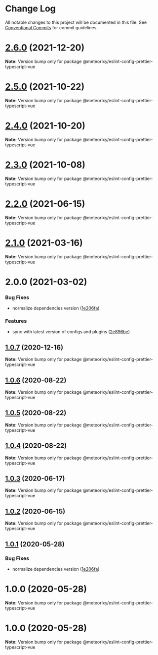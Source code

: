# Change Log

All notable changes to this project will be documented in this file.
See [Conventional Commits](https://conventionalcommits.org) for commit guidelines.

# [2.6.0](https://github.com/meteorlxy/configs/compare/v2.5.0...v2.6.0) (2021-12-20)

**Note:** Version bump only for package @meteorlxy/eslint-config-prettier-typescript-vue

# [2.5.0](https://github.com/meteorlxy/configs/compare/v2.4.0...v2.5.0) (2021-10-22)

**Note:** Version bump only for package @meteorlxy/eslint-config-prettier-typescript-vue

# [2.4.0](https://github.com/meteorlxy/configs/compare/v2.3.0...v2.4.0) (2021-10-20)

**Note:** Version bump only for package @meteorlxy/eslint-config-prettier-typescript-vue

# [2.3.0](https://github.com/meteorlxy/configs/compare/v2.2.0...v2.3.0) (2021-10-08)

**Note:** Version bump only for package @meteorlxy/eslint-config-prettier-typescript-vue

# [2.2.0](https://github.com/meteorlxy/configs/compare/v2.1.0...v2.2.0) (2021-06-15)

**Note:** Version bump only for package @meteorlxy/eslint-config-prettier-typescript-vue

# [2.1.0](https://github.com/meteorlxy/configs/compare/v2.0.0...v2.1.0) (2021-03-16)

**Note:** Version bump only for package @meteorlxy/eslint-config-prettier-typescript-vue

# 2.0.0 (2021-03-02)

### Bug Fixes

- normalize dependencies version ([1e206fa](https://github.com/meteorlxy/configs/commit/1e206faa32ccbc82d46b53981a656bc58726e3f8))

### Features

- sync with latest version of configs and plugins ([2e896be](https://github.com/meteorlxy/configs/commit/2e896be5da49e189b966b5ba9b8813d7e05f3da9))

## [1.0.7](https://github.com/meteorlxy/configs/compare/@meteorlxy/eslint-config-prettier-typescript-vue@1.0.6...@meteorlxy/eslint-config-prettier-typescript-vue@1.0.7) (2020-12-16)

**Note:** Version bump only for package @meteorlxy/eslint-config-prettier-typescript-vue

## [1.0.6](https://github.com/meteorlxy/configs/compare/@meteorlxy/eslint-config-prettier-typescript-vue@1.0.5...@meteorlxy/eslint-config-prettier-typescript-vue@1.0.6) (2020-08-22)

**Note:** Version bump only for package @meteorlxy/eslint-config-prettier-typescript-vue

## [1.0.5](https://github.com/meteorlxy/configs/compare/@meteorlxy/eslint-config-prettier-typescript-vue@1.0.4...@meteorlxy/eslint-config-prettier-typescript-vue@1.0.5) (2020-08-22)

**Note:** Version bump only for package @meteorlxy/eslint-config-prettier-typescript-vue

## [1.0.4](https://github.com/meteorlxy/configs/compare/@meteorlxy/eslint-config-prettier-typescript-vue@1.0.3...@meteorlxy/eslint-config-prettier-typescript-vue@1.0.4) (2020-08-22)

**Note:** Version bump only for package @meteorlxy/eslint-config-prettier-typescript-vue

## [1.0.3](https://github.com/meteorlxy/configs/compare/@meteorlxy/eslint-config-prettier-typescript-vue@1.0.2...@meteorlxy/eslint-config-prettier-typescript-vue@1.0.3) (2020-06-17)

**Note:** Version bump only for package @meteorlxy/eslint-config-prettier-typescript-vue

## [1.0.2](https://github.com/meteorlxy/configs/compare/@meteorlxy/eslint-config-prettier-typescript-vue@1.0.1...@meteorlxy/eslint-config-prettier-typescript-vue@1.0.2) (2020-06-15)

**Note:** Version bump only for package @meteorlxy/eslint-config-prettier-typescript-vue

## [1.0.1](https://github.com/meteorlxy/configs/compare/@meteorlxy/eslint-config-prettier-typescript-vue@1.0.0...@meteorlxy/eslint-config-prettier-typescript-vue@1.0.1) (2020-05-28)

### Bug Fixes

- normalize dependencies version ([1e206fa](https://github.com/meteorlxy/configs/commits/1e206faa32ccbc82d46b53981a656bc58726e3f8))

# 1.0.0 (2020-05-28)

**Note:** Version bump only for package @meteorlxy/eslint-config-prettier-typescript-vue

# 1.0.0 (2020-05-28)

**Note:** Version bump only for package @meteorlxy/eslint-config-prettier-typescript-vue
